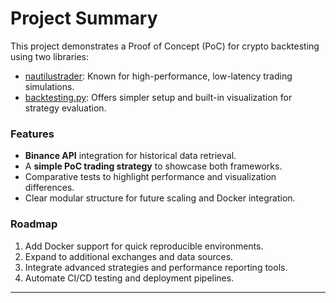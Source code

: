 # Project Summary

This project demonstrates a Proof of Concept (PoC) for crypto backtesting using two libraries:
- [nautilustrader](https://github.com/nautechsystems/nautilus-trader): Known for high-performance, low-latency trading simulations.
- [backtesting.py](https://github.com/kernc/backtesting.py): Offers simpler setup and built-in visualization for strategy evaluation.

### Features

- **Binance API** integration for historical data retrieval.
- A **simple PoC trading strategy** to showcase both frameworks.
- Comparative tests to highlight performance and visualization differences.
- Clear modular structure for future scaling and Docker integration.

### Roadmap

1. Add Docker support for quick reproducible environments.
2. Expand to additional exchanges and data sources.
3. Integrate advanced strategies and performance reporting tools.
4. Automate CI/CD testing and deployment pipelines.

---
